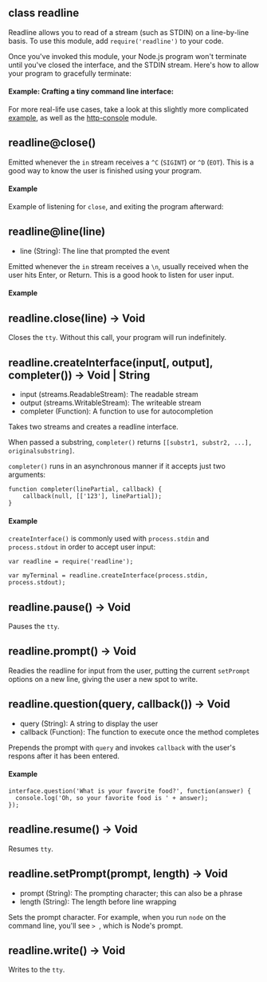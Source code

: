 
## class readline

Readline allows you to read of a stream (such as STDIN) on a line-by-line basis. To use this module, add `require('readline')` to your code.

<Note>Once you've invoked this module, your Node.js program won't terminate until you've closed the interface, and the STDIN stream. Here's how to allow your program to gracefully terminate:

<script src='http://snippets.c9.io/github.com/c9/nodemanual.org-examples/nodejs_ref_guide/readline/readline.escaping.js?linestart=3&lineend=0&showlines=false' defer='defer'></script>

</Note>

#### Example: Crafting a tiny command line interface:

<script src='http://snippets.c9.io/github.com/c9/nodemanual.org-examples/nodejs_ref_guide/readline/readline.js?linestart=3&lineend=0&showlines=false' defer='defer'></script>

For more real-life use cases, take a look at this slightly more complicated [example](https://gist.github.com/901104), as well as the [http-console](https://github.com/cloudhead/http-console) module.


 

## readline@close()



Emitted whenever the `in` stream receives a `^C` (`SIGINT`) or `^D` (`EOT`). This is a good way to know the user is finished using your program.

#### Example

Example of listening for `close`, and exiting the program afterward:

<script src='http://snippets.c9.io/github.com/c9/nodemanual.org-examples/nodejs_ref_guide/readline/readline.close.js?linestart=3&lineend=0&showlines=false' defer='defer'></script>
    
 



## readline@line(line)
- line (String): The line that prompted the event


Emitted whenever the `in` stream receives a `\n`, usually received when the user hits Enter, or Return. This is a good hook to listen for user input.

#### Example

<script src='http://snippets.c9.io/github.com/c9/nodemanual.org-examples/nodejs_ref_guide/readline/readline.line.js?linestart=3&lineend=0&showlines=false' defer='defer'></script>
 



## readline.close(line) -> Void

Closes the `tty`. Without this call, your program will run indefinitely.




  

## readline.createInterface(input[, output], completer()) -> Void | String
- input (streams.ReadableStream):  The readable stream
- output (streams.WritableStream):  The writeable stream
- completer (Function):  A function to use for autocompletion

Takes two streams and creates a readline interface. 

When passed a substring, `completer()` returns `[[substr1, substr2, ...], originalsubstring]`.

`completer()` runs in an asynchronous manner if it accepts just two arguments:

    function completer(linePartial, callback) {
        callback(null, [['123'], linePartial]);
    }

#### Example

`createInterface()` is commonly used with `process.stdin` and `process.stdout` in order to accept user input:

    var readline = require('readline');

    var myTerminal = readline.createInterface(process.stdin, process.stdout);
  

 



## readline.pause() -> Void

Pauses the `tty`.



  

## readline.prompt() -> Void

Readies the readline for input from the user, putting the current `setPrompt` options on a new line, giving the user a new spot to write.

 



## readline.question(query, callback()) -> Void
- query (String): A string to display the user
- callback (Function): The function to execute once the method completes

Prepends the prompt with `query` and invokes `callback` with the user's respons after it has been entered.

#### Example

    interface.question('What is your favorite food?', function(answer) {
      console.log('Oh, so your favorite food is ' + answer);
    });
  

 



## readline.resume() -> Void

Resumes `tty`.





## readline.setPrompt(prompt, length) -> Void
- prompt (String):  The prompting character; this can also be a phrase
- length (String):  The length before line wrapping

Sets the prompt character. For example, when you run `node` on the command line, you'll see `> `, which is Node's prompt.

 



## readline.write() -> Void

Writes to the `tty`.





